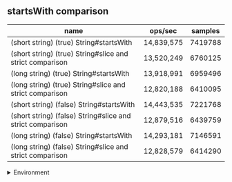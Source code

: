 ## startsWith comparison

|name|ops/sec|samples|
|-|-|-|
|(short string) (true) String#startsWith|14,839,575|7419788|
|(short string) (true) String#slice and strict comparison|13,520,249|6760125|
|(long string) (true) String#startsWith|13,918,991|6959496|
|(long string) (true) String#slice and strict comparison|12,820,188|6410095|
|(short string) (false) String#startsWith|14,443,535|7221768|
|(short string) (false) String#slice and strict comparison|12,879,516|6439759|
|(long string) (false) String#startsWith|14,293,181|7146591|
|(long string) (false) String#slice and strict comparison|12,828,579|6414290|


<details>
<summary>Environment</summary>

* __Machine:__ linux x64 | 4 vCPUs | 7.6GB Mem
* __Run:__ Thu Sep 26 2024 00:15:50 GMT+0000 (Coordinated Universal Time)
</details>

<!--
{"environment":{"platform":"linux","arch":"x64","cpus":4,"totalMemory":7.597896575927734},"benchmarks":[{"name":"(short string) (true) String#startsWith","opsSec":14839575.228256207,"samples":7419788},{"name":"(short string) (true) String#slice and strict comparison","opsSec":13520249.51329102,"samples":6760125},{"name":"(long string) (true) String#startsWith","opsSec":13918991.860950803,"samples":6959496},{"name":"(long string) (true) String#slice and strict comparison","opsSec":12820188.666810557,"samples":6410095},{"name":"(short string) (false) String#startsWith","opsSec":14443535.653686063,"samples":7221768},{"name":"(short string) (false) String#slice and strict comparison","opsSec":12879516.402831282,"samples":6439759},{"name":"(long string) (false) String#startsWith","opsSec":14293181.59973171,"samples":7146591},{"name":"(long string) (false) String#slice and strict comparison","opsSec":12828579.974127775,"samples":6414290}]}-->
